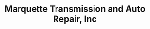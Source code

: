 ---
title: "Marquette Transmission and Auto Repair, Inc"
url: /marquette/marquette-transmission-and-auto-repair-inc/
shop: car repair
---
